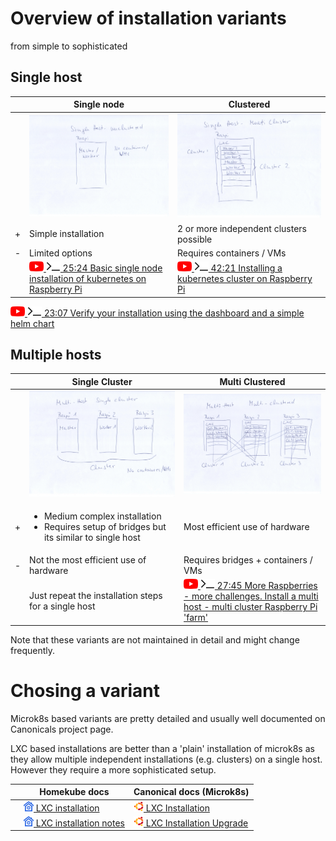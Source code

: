 # Overview of installation variants

from simple to sophisticated

## Single host

| | Single node | Clustered |
|---|-------------|-----------|
| | ![](../images/scans/1-Single-Host-unclustered.jpg)| ![](../images/scans/2-Single-Host-Multi-Cluster.jpg)|
| + | Simple installation | 2 or more independent clusters possible |
| - | Limited options | Requires containers / VMs |
| | [![](../images/ico/color/youtube_16.png) ![](../images/ico/terminal_16.png) 25:24 Basic single node installation of kubernetes on Raspberry Pi](https://www.youtube.com/watch?v=Gir3XTeIzFk) | [![](images/ico/color/youtube_16.png) ![](images/ico/terminal_16.png) 42:21 Installing a kubernetes cluster on Raspberry Pi](https://www.youtube.com/watch?v=G91wlOAsW00)  |


[![](../images/ico/color/youtube_16.png) ![](../images/ico/terminal_16.png) 23:07 Verify your installation using the dashboard and a simple helm chart](https://www.youtube.com/watch?v=1I97auLOarg)

## Multiple hosts

| | Single Cluster | Multi Clustered |
|---|-------------|-----------|
| | ![](../images/scans/3-Multi-Host-Single-Cluster.jpg)| ![](../images/scans/4-Multi-Host-Multi-Cluster.jpg)|
| + | <ul><li>Medium complex installation</li><li>Requires setup of bridges but its similar to single host</li></ul>  | Most efficient use of hardware  |
| - | Not the most efficient use of hardware | Requires bridges + containers / VMs |
|  |  Just repeat the installation steps for a single host | [![](../images/ico/color/youtube_16.png) ![](../images/ico/terminal_16.png) 27:45 More Raspberries - more challenges. Install a multi host - multi cluster Raspberry Pi 'farm'](https://www.youtube.com/watch?v=VI9YGBLEEew)  |

Note that these variants are not maintained in detail and might change frequently.

# Chosing a variant

Microk8s based variants are pretty detailed and usually well documented on Canonicals project page.

LXC based installations are better than a 'plain' installation of microk8s as they allow multiple independent installations (e.g. clusters)
on a single host. However they require a more sophisticated setup.

| | Homekube docs | Canonical docs (Microk8s) |
|---|-------------|-----------|
| | [![](../images/ico/color/homekube_16.png) LXC installation](./installation-lxc.md) | [![](../images/ico/color/ubuntu_16.png) LXC Installation](https://microk8s.io/docs/lxd)|
| | [![](../images/ico/color/homekube_16.png) LXC installation notes](./installation-lxd-notes.md) | [![](../images/ico/color/ubuntu_16.png) LXC Installation Upgrade](https://microk8s.io/docs/upgrade-cluster)|

